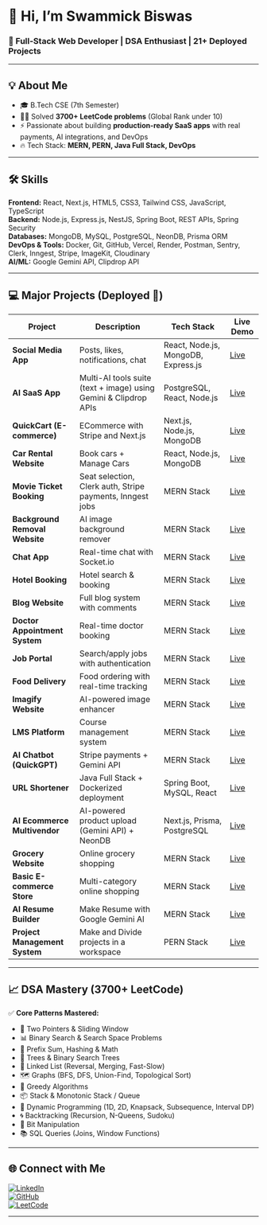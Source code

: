 # 👋 Hi, I’m Swammick Biswas

### 🚀 Full-Stack Web Developer | DSA Enthusiast | 21+ Deployed Projects

---

## 💡 About Me

- 🎓 B.Tech CSE (7th Semester)
- 🧑‍💻 Solved **3700+ LeetCode problems** (Global Rank under 10)
- ⚡ Passionate about building **production-ready SaaS apps** with real payments, AI integrations, and DevOps
- 🔥 Tech Stack: **MERN, PERN, Java Full Stack, DevOps**

---

## 🛠️ Skills

**Frontend:** React, Next.js, HTML5, CSS3, Tailwind CSS, JavaScript, TypeScript  
**Backend:** Node.js, Express.js, NestJS, Spring Boot, REST APIs, Spring Security  
**Databases:** MongoDB, MySQL, PostgreSQL, NeonDB, Prisma ORM  
**DevOps & Tools:** Docker, Git, GitHub, Vercel, Render, Postman, Sentry, Clerk, Inngest, Stripe, ImageKit, Cloudinary  
**AI/ML:** Google Gemini API, Clipdrop API

---

## 💻 Major Projects (Deployed 🚀)

| Project                        | Description                                                      | Tech Stack                          | Live Demo                                                 |
| ------------------------------ | ---------------------------------------------------------------- | ----------------------------------- | --------------------------------------------------------- |
| **Social Media App**           | Posts, likes, notifications, chat                                | React, Node.js, MongoDB, Express.js | [Live](https://pingup-frontend-navy.vercel.app/)          |
| **AI SaaS App**                | Multi-AI tools suite (text + image) using Gemini & Clipdrop APIs | PostgreSQL, React, Node.js          | [Live](https://quick-ai-tau.vercel.app/)                  |
| **QuickCart (E-commerce)**     | ECommerce with Stripe and Next.js                                | Next.js, Node.js, MongoDB           | [Live](https://quick-cart-neon-two.vercel.app/)           |
| **Car Rental Website**         | Book cars + Manage Cars                                          | React, Node.js, MongoDB             | [Live](https://car-rental-swammick.vercel.app/)           |
| **Movie Ticket Booking**       | Seat selection, Clerk auth, Stripe payments, Inngest jobs        | MERN Stack                          | [Live](https://quickshow-lake.vercel.app/)                |
| **Background Removal Website** | AI image background remover                                      | MERN Stack                          | [Live](https://bg-removal-frontend-pearl.vercel.app/)     |
| **Chat App**                   | Real-time chat with Socket.io                                    | MERN Stack                          | [Live](https://chat-app-frontend-weld-seven.vercel.app/)  |
| **Hotel Booking**              | Hotel search & booking                                           | MERN Stack                          | [Live](https://quickstay-two.vercel.app/)                 |
| **Blog Website**               | Full blog system with comments                                   | MERN Stack                          | [Live](https://quick-blog-frontend.vercel.app/)           |
| **Doctor Appointment System**  | Real-time doctor booking                                         | MERN Stack                          | [Live](https://prescripto-frontend-rose.vercel.app/)      |
| **Job Portal**                 | Search/apply jobs with authentication                            | MERN Stack                          | [Live](https://job-portal-frontend-jet.vercel.app/)       |
| **Food Delivery**              | Food ordering with real-time tracking                            | MERN Stack                          | [Live](https://food-del-client-c5s9.onrender.com/)        |
| **Imagify Website**            | AI-powered image enhancer                                        | MERN Stack                          | [Live](https://imagify-frontend-swart.vercel.app/)        |
| **LMS Platform**               | Course management system                                         | MERN Stack                          | [Live](https://lms-client-chi-ten.vercel.app/)            |
| **AI Chatbot (QuickGPT)**      | Stripe payments + Gemini API                                     | MERN Stack                          | [Live](https://quickgpt-five.vercel.app/)                 |
| **URL Shortener**              | Java Full Stack + Dockerized deployment                          | Spring Boot, MySQL, React           | [Live](https://url-shortener-react-psi.vercel.app/)       |
| **AI Ecommerce Multivendor**   | AI-powered product upload (Gemini API) + NeonDB                  | Next.js, Prisma, PostgreSQL         | [Live](https://gocart-cyan.vercel.app/)                   |
| **Grocery Website**            | Online grocery shopping                                          | MERN Stack                          | [Live](https://greencart-five.vercel.app/)                |
| **Basic E-commerce Store**     | Multi-category online shopping                                   | MERN Stack                          | [Live](https://ecommerce-frontend-nine-flax.vercel.app/)  |
| **AI Resume Builder**          | Make Resume with Google Gemini AI                                | MERN Stack                          | [Live](https://resume-client-eta.vercel.app/)             |
| **Project Management System**  | Make and Divide projects in a workspace                          | PERN Stack                          | [Live](https://project-management-client-one.vercel.app/) |

---

## 📈 DSA Mastery (3700+ LeetCode)

✅ **Core Patterns Mastered:**

- 🔁 Two Pointers & Sliding Window
- 📊 Binary Search & Search Space Problems
- 🧮 Prefix Sum, Hashing & Math
- 🌲 Trees & Binary Search Trees
- 🧵 Linked List (Reversal, Merging, Fast-Slow)
- 🗺️ Graphs (BFS, DFS, Union-Find, Topological Sort)
- 🎯 Greedy Algorithms
- 📦 Stack & Monotonic Stack / Queue
- 🧠 Dynamic Programming (1D, 2D, Knapsack, Subsequence, Interval DP)
- 🌀 Backtracking (Recursion, N-Queens, Sudoku)
- 🔐 Bit Manipulation
- 📚 SQL Queries (Joins, Window Functions)

---

## 🌐 Connect with Me

[![LinkedIn](https://img.shields.io/badge/LinkedIn-blue?logo=linkedin)](https://www.linkedin.com/in/swammick-biswas-05ab59308/)  
[![GitHub](https://img.shields.io/badge/GitHub-black?logo=github)](https://github.com/SwammickBiswas)  
[![LeetCode](https://img.shields.io/badge/LeetCode-orange?logo=leetcode)](https://leetcode.com/u/Swammick/)

---
